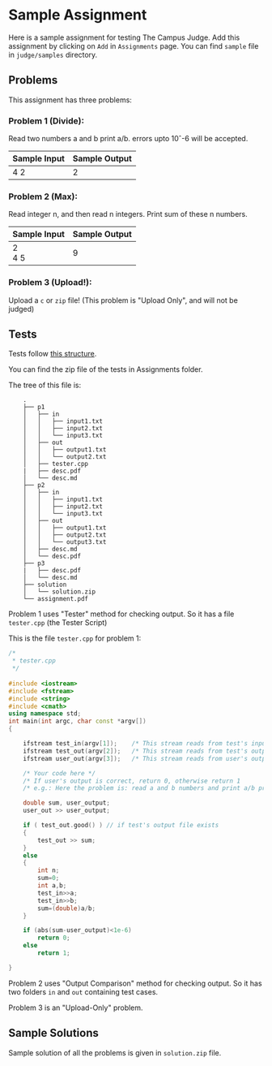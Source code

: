 # Sample Assignment

Here is a sample assignment for testing The Campus Judge. Add this assignment by clicking on `Add` in `Assignments` page. You can find `sample` file in `judge/samples` directory.

## Problems

This assignment has three problems:

### Problem 1 (Divide):
  
Read two numbers a and b print a/b. errors upto 10ˆ-6 will be accepted.

| Sample Input      | Sample Output |
| ----------------- | ------------- |
| 4 2              | 2  |

### Problem 2 (Max):

Read integer n, and then read n integers. Print sum of these n numbers.

| Sample Input                       | Sample Output |
| ---------------------------------- | ------------- |
| 2<br/>4 5                          | 9             |

### Problem 3 (Upload!):

Upload a `c` or `zip` file! (This problem is "Upload Only", and will not be judged)

## Tests

Tests follow [this structure](tests_structure.md).

You can find the zip file of the tests in Assignments folder.

The tree of this file is:

```
    .
    ├── p1
    │   ├── in
    │   │   ├── input1.txt
    │   │   ├── input2.txt
    │   │   └── input3.txt
    │   ├── out
    │   │   ├── output1.txt
    │   │   └── output2.txt
    │   ├── tester.cpp
    |   ├── desc.pdf
    │   └── desc.md
    ├── p2
    │   ├── in
    │   │   ├── input1.txt
    │   │   ├── input2.txt
    │   │   └── input3.txt
    │   ├── out
    │   │   ├── output1.txt
    │   │   ├── output2.txt
    │   │   └── output3.txt
    │   ├── desc.md
    │   └── desc.pdf
    ├── p3
    |   ├── desc.pdf
    │   └── desc.md
    ├── solution
    │   └── solution.zip
    └── assignment.pdf
```



Problem 1 uses "Tester" method for checking output. So it has a file `tester.cpp` (the Tester Script)

This is the file `tester.cpp` for problem 1:

```cpp
/*
 * tester.cpp
 */
 
#include <iostream>
#include <fstream>
#include <string>
#include <cmath>
using namespace std;
int main(int argc, char const *argv[])
{

    ifstream test_in(argv[1]);    /* This stream reads from test's input file   */
    ifstream test_out(argv[2]);   /* This stream reads from test's output file  */
    ifstream user_out(argv[3]);   /* This stream reads from user's output file  */

    /* Your code here */
    /* If user's output is correct, return 0, otherwise return 1       */
    /* e.g.: Here the problem is: read a and b numbers and print a/b precision upto 10^-6:  */

    double sum, user_output;
    user_out >> user_output;

    if ( test_out.good() ) // if test's output file exists
    {
        test_out >> sum;
    }
    else
    {
        int n;
        sum=0;
        int a,b;
        test_in>>a;
        test_in>>b;
        sum=(double)a/b;
    }

    if (abs(sum-user_output)<1e-6)
        return 0;
    else
        return 1;

}
```

Problem 2 uses "Output Comparison" method for checking output. So it has two folders `in` and `out` containing test cases.

Problem 3 is an "Upload-Only" problem.

## Sample Solutions
Sample solution of all the problems is given in `solution.zip` file.